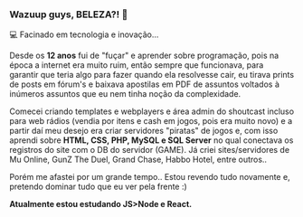 ### Wazuup guys, BELEZA?! 👋

💻 Facinado em tecnologia e inovação...

Desde os **12 anos** fui de "fuçar" e aprender sobre programação, pois na época a internet era muito ruim, então sempre que funcionava, para garantir que teria algo para fazer quando ela resolvesse cair, eu tirava prints de posts em fórum's e baixava apostilas em PDF de assuntos voltados à inúmeros assuntos que eu nem tinha noção da complexidade.

Comecei criando templates e webplayers e área admin do shoutcast incluso para web rádios (vendia por itens e cash em jogos, pois era muito novo) e a partir daí meu desejo era criar servidores "piratas" de jogos e, com isso aprendi sobre **HTML, CSS, PHP, MySQL e SQL Server** no qual conectava os registros do site com o DB do servidor (GAME). Já criei sites/servidores de Mu Online, GunZ The Duel, Grand Chase, Habbo Hotel, entre outros..

Porém me afastei por um grande tempo.. Estou revendo tudo novamente e, pretendo dominar tudo que eu ver pela frente :)

**Atualmente estou estudando JS>Node e React.** 


